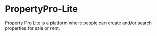 # PropertyPro-Lite
Property Pro Lite is a platform where people can create and/or search properties for sale or rent.
